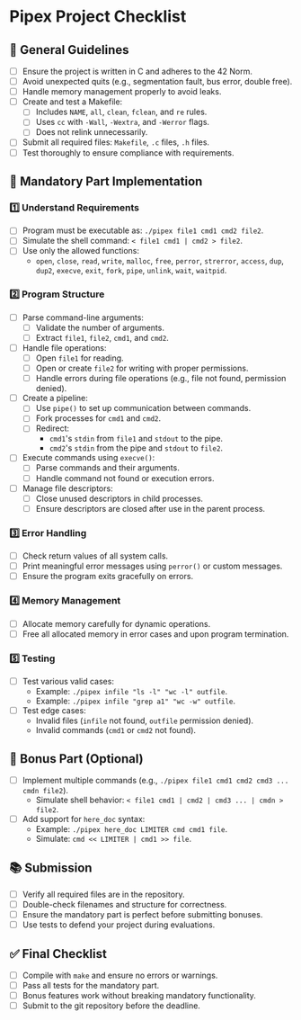 # Pipex Project Checklist

## 📝 General Guidelines
- [ ] Ensure the project is written in C and adheres to the 42 Norm.
- [ ] Avoid unexpected quits (e.g., segmentation fault, bus error, double free).
- [ ] Handle memory management properly to avoid leaks.
- [ ] Create and test a Makefile:
  - [ ] Includes `NAME`, `all`, `clean`, `fclean`, and `re` rules.
  - [ ] Uses `cc` with `-Wall`, `-Wextra`, and `-Werror` flags.
  - [ ] Does not relink unnecessarily.
- [ ] Submit all required files: `Makefile`, `.c` files, `.h` files.
- [ ] Test thoroughly to ensure compliance with requirements.

## 🔨 Mandatory Part Implementation

### 1️⃣ Understand Requirements
- [ ] Program must be executable as: `./pipex file1 cmd1 cmd2 file2`.
- [ ] Simulate the shell command: `< file1 cmd1 | cmd2 > file2`.
- [ ] Use only the allowed functions:
  - `open`, `close`, `read`, `write`, `malloc`, `free`, `perror`, `strerror`, `access`, `dup`, `dup2`, `execve`, `exit`, `fork`, `pipe`, `unlink`, `wait`, `waitpid`.

### 2️⃣ Program Structure
- [ ] Parse command-line arguments:
  - [ ] Validate the number of arguments.
  - [ ] Extract `file1`, `file2`, `cmd1`, and `cmd2`.
- [ ] Handle file operations:
  - [ ] Open `file1` for reading.
  - [ ] Open or create `file2` for writing with proper permissions.
  - [ ] Handle errors during file operations (e.g., file not found, permission denied).
- [ ] Create a pipeline:
  - [ ] Use `pipe()` to set up communication between commands.
  - [ ] Fork processes for `cmd1` and `cmd2`.
  - [ ] Redirect:
    - `cmd1`'s `stdin` from `file1` and `stdout` to the pipe.
    - `cmd2`'s `stdin` from the pipe and `stdout` to `file2`.
- [ ] Execute commands using `execve()`:
  - [ ] Parse commands and their arguments.
  - [ ] Handle command not found or execution errors.
- [ ] Manage file descriptors:
  - [ ] Close unused descriptors in child processes.
  - [ ] Ensure descriptors are closed after use in the parent process.

### 3️⃣ Error Handling
- [ ] Check return values of all system calls.
- [ ] Print meaningful error messages using `perror()` or custom messages.
- [ ] Ensure the program exits gracefully on errors.

### 4️⃣ Memory Management
- [ ] Allocate memory carefully for dynamic operations.
- [ ] Free all allocated memory in error cases and upon program termination.

### 5️⃣ Testing
- [ ] Test various valid cases:
  - Example: `./pipex infile "ls -l" "wc -l" outfile`.
  - Example: `./pipex infile "grep a1" "wc -w" outfile`.
- [ ] Test edge cases:
  - Invalid files (`infile` not found, `outfile` permission denied).
  - Invalid commands (`cmd1` or `cmd2` not found).

## 🌟 Bonus Part (Optional)
- [ ] Implement multiple commands (e.g., `./pipex file1 cmd1 cmd2 cmd3 ... cmdn file2`).
  - Simulate shell behavior: `< file1 cmd1 | cmd2 | cmd3 ... | cmdn > file2`.
- [ ] Add support for `here_doc` syntax:
  - Example: `./pipex here_doc LIMITER cmd cmd1 file`.
  - Simulate: `cmd << LIMITER | cmd1 >> file`.

## 📚 Submission
- [ ] Verify all required files are in the repository.
- [ ] Double-check filenames and structure for correctness.
- [ ] Ensure the mandatory part is perfect before submitting bonuses.
- [ ] Use tests to defend your project during evaluations.

## ✅ Final Checklist
- [ ] Compile with `make` and ensure no errors or warnings.
- [ ] Pass all tests for the mandatory part.
- [ ] Bonus features work without breaking mandatory functionality.
- [ ] Submit to the git repository before the deadline.
